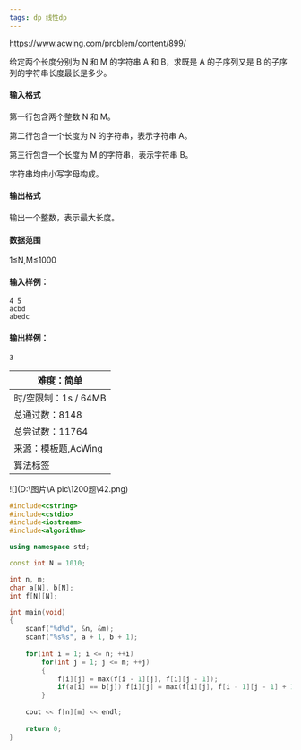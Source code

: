 ```yaml
---
tags: dp 线性dp
---
```




https://www.acwing.com/problem/content/899/



给定两个长度分别为 N 和 M 的字符串 A 和 B，求既是 A 的子序列又是 B 的子序列的字符串长度最长是多少。

#### 输入格式

第一行包含两个整数 N 和 M。

第二行包含一个长度为 N 的字符串，表示字符串 A。

第三行包含一个长度为 M 的字符串，表示字符串 B。

字符串均由小写字母构成。

#### 输出格式

输出一个整数，表示最大长度。

#### 数据范围

1≤N,M≤1000

#### 输入样例：

```
4 5
acbd
abedc
```

#### 输出样例：

```
3
```

| 难度：**简单**       |
| -------------------- |
| 时/空限制：1s / 64MB |
| 总通过数：8148       |
| 总尝试数：11764      |
| 来源：模板题,AcWing  |
| 算法标签             |



![](D:\图片\A pic\1200题\42.png)



```cpp
#include<cstring>
#include<cstdio>
#include<iostream>
#include<algorithm>

using namespace std;

const int N = 1010;

int n, m;
char a[N], b[N];
int f[N][N];

int main(void)
{
    scanf("%d%d", &n, &m);
    scanf("%s%s", a + 1, b + 1);
    
    for(int i = 1; i <= n; ++i)
        for(int j = 1; j <= m; ++j)
        {
            f[i][j] = max(f[i - 1][j], f[i][j - 1]);
            if(a[i] == b[j]) f[i][j] = max(f[i][j], f[i - 1][j - 1] + 1);
        }
        
    cout << f[n][m] << endl;
    
    return 0;
}
```



